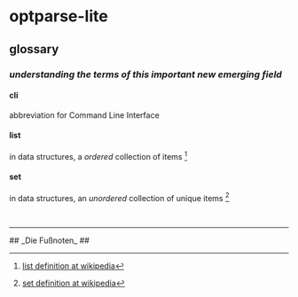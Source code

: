 # optparse-lite

## glossary

### _understanding the terms of this important new emerging field_ ###

#### cli
  abbreviation for Command Line Interface

#### list
  in data structures, a *ordered* collection of items [^list]

#### set
  in data structures, an *unordered* collection of unique items [^set]


<br />
<hr />
## _Die Fußnoten_ ##

[^list]: [list definition at wikipedia](http://en.wikipedia.org/wiki/List_%28computer_science%29)

[^set]: [set definition at wikipedia](http://en.wikipedia.org/wiki/Set_%28computer_science%29)
